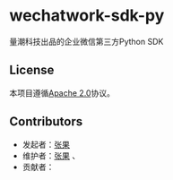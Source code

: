# wechatwork-sdk-py

量潮科技出品的企业微信第三方Python SDK


## License

本项目遵循[Apache 2.0](LICENSE)协议。

## Contributors

- 发起者：[张果](https://github.com/Guo-Zhang)
- 维护者：[张果](https://github.com/Guo-Zhang) 、
- 贡献者：